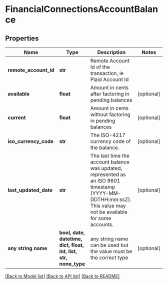 # FinancialConnectionsAccountBalance


## Properties
Name | Type | Description | Notes
------------ | ------------- | ------------- | -------------
**remote_account_id** | **str** | Remote Account Id of the transaction, ie Plaid Account Id | 
**available** | **float** | Amount in cents after factoring in pending balances | [optional] 
**current** | **float** | Amount in cents without factoring in pending balances | [optional] 
**iso_currency_code** | **str** | The ISO-4217 currency code of the balance. | [optional] 
**last_updated_date** | **str** | The last time the account balance was updated, represented as an ISO 8601 timestamp (YYYY-MM-DDTHH:mm:ssZ). This value may not be available for some accounts. | [optional] 
**any string name** | **bool, date, datetime, dict, float, int, list, str, none_type** | any string name can be used but the value must be the correct type | [optional]

[[Back to Model list]](../README.md#documentation-for-models) [[Back to API list]](../README.md#documentation-for-api-endpoints) [[Back to README]](../README.md)


